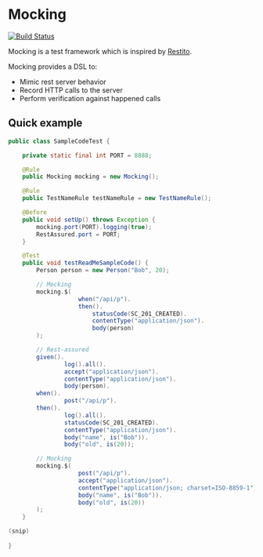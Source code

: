 # Mocking

[![Build Status](http://ci.buildria.com/job/mocking/badge/icon)](http://ci.buildria.com/job/mocking/)

Mocking is a test framework  which is inspired by [Restito](https://github.com/mkotsur/restito).

Mocking provides a DSL to:

 * Mimic rest server behavior
 * Record HTTP calls to the server
 * Perform verification against happened calls 


## Quick example


``` java
public class SampleCodeTest {

    private static final int PORT = 8888;

    @Rule
    public Mocking mocking = new Mocking();

    @Rule
    public TestNameRule testNameRule = new TestNameRule();

    @Before
    public void setUp() throws Exception {
        mocking.port(PORT).logging(true);
        RestAssured.port = PORT;
    }

    @Test
    public void testReadMeSampleCode() {
        Person person = new Person("Bob", 20);

        // Mocking
        mocking.$(
                    when("/api/p").
                    then().
                        statusCode(SC_201_CREATED).
                        contentType("application/json").
                        body(person)
        );

        // Rest-assured
        given().
                log().all().
                accept("application/json").
                contentType("application/json").
                body(person).
        when().
                post("/api/p").
        then().
                log().all().
                statusCode(SC_201_CREATED).
                contentType("application/json").
                body("name", is("Bob")).
                body("old", is(20));

        // Mocking
        mocking.$(
                    post("/api/p").
                    accept("application/json").
                    contentType("application/json; charset=ISO-8859-1").
                    body("name", is("Bob")).
                    body("old", is(20))
        );
    }

(snip)
    
}
```
